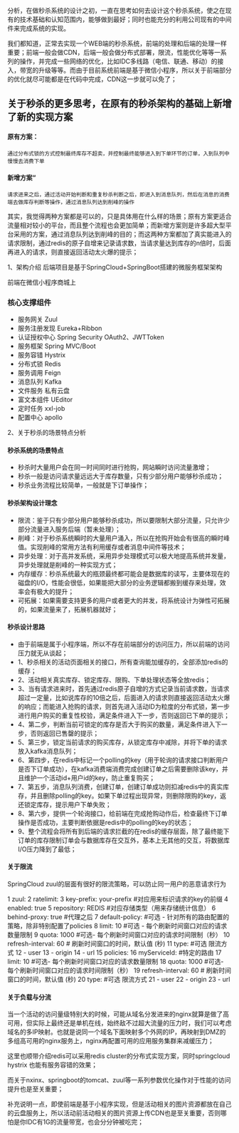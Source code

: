 分析，在做秒杀系统的设计之初，一直在思考如何去设计这个秒杀系统，使之在现有的技术基础和认知范围内，能够做到最好；同时也能充分的利用公司现有的中间件来完成系统的实现。

我们都知道，正常去实现一个WEB端的秒杀系统，前端的处理和后端的处理一样重要；前端一般会做CDN，后端一般会做分布式部署，限流，性能优化等等一系列的操作，并完成一些网络的优化，比如IDC多线路（电信、联通、移动）的接入，带宽的升级等等。而由于目前系统前端是基于微信小程序，所以关于前端部分的优化就尽可能都是在代码中完成，CDN这一步就可以免了；

## 关于秒杀的更多思考，在原有的秒杀架构的基础上新增了新的实现方案
#### 原有方案：
    通过分布式锁的方式控制最终库存不超卖，并控制最终能够进入到下单环节的订单，入到队列中慢慢去消费下单
#### 新增方案“
    请求进来之后，通过活动开始判断和重复秒杀判断之后，即进入到消息队列，然后在消息的消费端去做库存判断等操作，通过消息队列达到削峰的操作
    
  其实，我觉得两种方案都是可以的，只是具体用在什么样的场景；原有方案更适合流量相对较小的平台，而且整个流程也会更加简单；而新增方案则是许多超大型平台采用的方案，通过消息队列达到削峰的目的；而这两种方案都加了真实能进入的请求限制，通过redis的原子自增来记录请求数，当请求量达到库存的n倍时，后面再进入的请求，则直接返回活动太火爆的提示；

1、架构介绍
后端项目是基于SpringCloud+SpringBoot搭建的微服务框架架构

前端在微信小程序商城上

### 核心支撑组件
- 服务网关 Zuul
- 服务注册发现 Eureka+Ribbon
- 认证授权中心 Spring Security OAuth2、JWTToken
- 服务框架 Spring MVC/Boot
- 服务容错 Hystrix
- 分布式锁 Redis
- 服务调用 Feign
- 消息队列 Kafka
- 文件服务 私有云盘
- 富文本组件 UEditor
- 定时任务 xxl-job
- 配置中心 apollo

2、关于秒杀的场景特点分析
#### 秒杀系统的场景特点
- 秒杀时大量用户会在同一时间同时进行抢购，网站瞬时访问流量激增；
- 秒杀一般是访问请求量远远大于库存数量，只有少部分用户能够秒杀成功；
- 秒杀业务流程比较简单，一般就是下订单操作；

 

#### 秒杀架构设计理念
- 限流：鉴于只有少部分用户能够秒杀成功，所以要限制大部分流量，只允许少部分流量进入服务后端（暂未处理）；
- 削峰：对于秒杀系统瞬时的大量用户涌入，所以在抢购开始会有很高的瞬时峰值。实现削峰的常用方法有利用缓存或者消息中间件等技术；
- 异步处理：对于高并发系统，采用异步处理模式可以极大地提高系统并发量，异步处理就是削峰的一种实现方式；
- 内存缓存：秒杀系统最大的瓶颈最终都可能会是数据库的读写，主要体现在的磁盘的I/O，性能会很低，如果能把大部分的业务逻辑都搬到缓存来处理，效率会有极大的提升；
- 可拓展：如果需要支持更多的用户或者更大的并发，将系统设计为弹性可拓展的，如果流量来了，拓展机器就好；

 

#### 秒杀设计思路
- 由于前端是属于小程序端，所以不存在前端部分的访问压力，所以前端的访问压力就无从谈起；
- 1、秒杀相关的活动页面相关的接口，所有查询能加缓存的，全部添加redis的缓存；
- 2、活动相关真实库存、锁定库存、限购、下单处理状态等全放redis；
- 3、当有请求进来时，首先通过redis原子自增的方式记录当前请求数，当请求超过一定量，比如说库存的10倍之后，后面进入的请求则直接返回活动太火爆的响应；而能进入抢购的请求，则首先进入活动ID为粒度的分布式锁，第一步进行用户购买的重复性校验，满足条件进入下一步，否则返回已下单的提示；
- 4、第二步，判断当前可锁定的库存是否大于购买的数量，满足条件进入下一步，否则返回已售罄的提示；
- 5、第三步，锁定当前请求的购买库存，从锁定库存中减除，并将下单的请求放入kafka消息队列；
- 6、第四步，在redis中标记一个polling的key（用于轮询的请求接口判断用户是否下订单成功），在kafka消费端消费完成创建订单之后需要删除该key，并且维护一个活动id+用户id的key，防止重复购买；
- 7、第五步，消息队列消费，创建订单，创建订单成功则扣减redis中的真实库存，并且删除polling的key。如果下单过程出现异常，则删除限购的key，返还锁定库存，提示用户下单失败；
- 8、第六步，提供一个轮询接口，给前端在完成抢购动作后，检查最终下订单操作是否成功，主要判断依据是redis中的polling的key的状态；
- 9、整个流程会将所有到后端的请求拦截的在redis的缓存层面，除了最终能下订单的库存限制订单会与数据库存在交互外，基本上无其他的交互，将数据库I/O压力降到了最低；

 

#### 关于限流

SpringCloud zuul的层面有很好的限流策略，可以防止同一用户的恶意请求行为

 1 zuul:
 2     ratelimit:
 3         key-prefix: your-prefix  #对应用来标识请求的key的前缀
 4         enabled: true
 5         repository: REDIS  #对应存储类型（用来存储统计信息）
 6         behind-proxy: true  #代理之后
 7         default-policy: #可选 - 针对所有的路由配置的策略，除非特别配置了policies
 8              limit: 10 #可选 - 每个刷新时间窗口对应的请求数量限制
 9              quota: 1000 #可选-  每个刷新时间窗口对应的请求时间限制（秒）
10               refresh-interval: 60 # 刷新时间窗口的时间，默认值 (秒)
11                type: #可选 限流方式
12                     - user
13                     - origin
14                     - url
15           policies:
16                 myServiceId: #特定的路由
17                       limit: 10 #可选- 每个刷新时间窗口对应的请求数量限制
18                       quota: 1000 #可选-  每个刷新时间窗口对应的请求时间限制（秒）
19                       refresh-interval: 60 # 刷新时间窗口的时间，默认值 (秒)
20                       type: #可选 限流方式
21                           - user
22                           - origin
23                           - url
 

#### 关于负载与分流

当一个活动的访问量级特别大的时候，可能从域名分发进来的nginx就算是做了高可用，但实际上最终还是单机在线，始终敌不过超大流量的压力时，我们可以考虑域名的多IP映射。也就是说同一个域名下面映射多个外网的IP，再映射到DMZ的多组高可用的nginx服务上，nginx再配置可用的应用服务集群来减缓压力；

这里也顺带介绍redis可以采用redis cluster的分布式实现方案，同时springcloud hystrix 也能有服务容错的效果；

而关于nxinx、springboot的tomcat、zuul等一系列参数优化操作对于性能的访问提升也是至关重要；

补充说明一点，即使前端是基于小程序实现，但是活动相关的图片资源都放在自己的云盘服务上，所以活动前活动相关的图片资源上传CDN也是至关重要，否则哪怕是你IDC有1G的流量带宽，也会分分钟被吃完；
